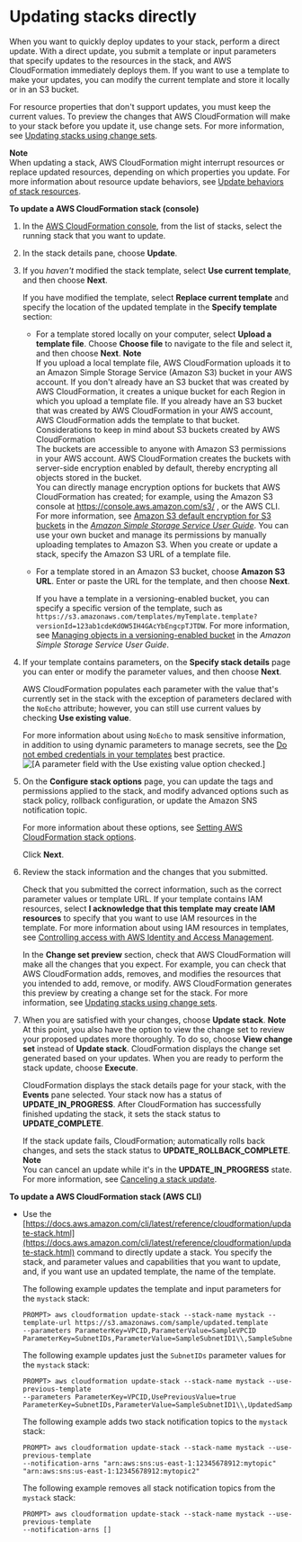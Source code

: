 # Updating stacks directly<a name="using-cfn-updating-stacks-direct"></a>

When you want to quickly deploy updates to your stack, perform a direct update\. With a direct update, you submit a template or input parameters that specify updates to the resources in the stack, and AWS CloudFormation immediately deploys them\. If you want to use a template to make your updates, you can modify the current template and store it locally or in an S3 bucket\.

For resource properties that don't support updates, you must keep the current values\. To preview the changes that AWS CloudFormation will make to your stack before you update it, use change sets\. For more information, see [Updating stacks using change sets](using-cfn-updating-stacks-changesets.md)\.

**Note**  
When updating a stack, AWS CloudFormation might interrupt resources or replace updated resources, depending on which properties you update\. For more information about resource update behaviors, see [Update behaviors of stack resources](using-cfn-updating-stacks-update-behaviors.md)\.

**To update a AWS CloudFormation stack \(console\)**

1. In the [AWS CloudFormation console](https://console.aws.amazon.com/cloudformation), from the list of stacks, select the running stack that you want to update\.

1. In the stack details pane, choose **Update**\.

1. If you *haven't* modified the stack template, select **Use current template**, and then choose **Next**\.

   If you have modified the template, select **Replace current template** and specify the location of the updated template in the **Specify template** section:
   + For a template stored locally on your computer, select **Upload a template file**\. Choose **Choose file** to navigate to the file and select it, and then choose **Next**\.
**Note**  
If you upload a local template file, AWS CloudFormation uploads it to an Amazon Simple Storage Service \(Amazon S3\) bucket in your AWS account\. If you don't already have an S3 bucket that was created by AWS CloudFormation, it creates a unique bucket for each Region in which you upload a template file\. If you already have an S3 bucket that was created by AWS CloudFormation in your AWS account, AWS CloudFormation adds the template to that bucket\.  
Considerations to keep in mind about S3 buckets created by AWS CloudFormation  
The buckets are accessible to anyone with Amazon S3 permissions in your AWS account\.
AWS CloudFormation creates the buckets with server\-side encryption enabled by default, thereby encrypting all objects stored in the bucket\.  
You can directly manage encryption options for buckets that AWS CloudFormation has created; for example, using the Amazon S3 console at [https://console\.aws\.amazon\.com/s3/](https://console.aws.amazon.com/s3/) , or the AWS CLI\. For more information, see [Amazon S3 default encryption for S3 buckets](https://docs.aws.amazon.com/AmazonS3/latest/dev/bucket-encryption.html) in the *[Amazon Simple Storage Service User Guide](https://docs.aws.amazon.com/AmazonS3/latest/dev/)*\.
You can use your own bucket and manage its permissions by manually uploading templates to Amazon S3\. When you create or update a stack, specify the Amazon S3 URL of a template file\.
   + For a template stored in an Amazon S3 bucket, choose **Amazon S3 URL**\. Enter or paste the URL for the template, and then choose **Next**\.

     If you have a template in a versioning\-enabled bucket, you can specify a specific version of the template, such as `https://s3.amazonaws.com/templates/myTemplate.template?versionId=123ab1cdeKdOW5IH4GAcYbEngcpTJTDW`\. For more information, see [Managing objects in a versioning\-enabled bucket](https://docs.aws.amazon.com/AmazonS3/latest/user-guide/managing-objects-versioned-bucket.html) in the *Amazon Simple Storage Service User Guide*\.

1. If your template contains parameters, on the **Specify stack details** page you can enter or modify the parameter values, and then choose **Next**\.

   AWS CloudFormation populates each parameter with the value that's currently set in the stack with the exception of parameters declared with the `NoEcho` attribute; however, you can still use current values by checking **Use existing value**\.

   For more information about using `NoEcho` to mask sensitive information, in addition to using dynamic parameters to manage secrets, see the [Do not embed credentials in your templates](https://docs.aws.amazon.com/AWSCloudFormation/latest/UserGuide/best-practices.html#creds) best practice\.  
![\[A parameter field with the Use existing value option checked.\]](http://docs.aws.amazon.com/AWSCloudFormation/latest/UserGuide/images/console-update-stack-parameters-use-existing-value.png)

1. On the **Configure stack options** page, you can update the tags and permissions applied to the stack, and modify advanced options such as stack policy, rollback configuration, or update the Amazon SNS notification topic\.

   For more information about these options, see [Setting AWS CloudFormation stack options](cfn-console-add-tags.md)\.

   Click **Next**\.

1. Review the stack information and the changes that you submitted\.

   Check that you submitted the correct information, such as the correct parameter values or template URL\. If your template contains IAM resources, select **I acknowledge that this template may create IAM resources** to specify that you want to use IAM resources in the template\. For more information about using IAM resources in templates, see [Controlling access with AWS Identity and Access Management](using-iam-template.md)\.

   In the **Change set preview** section, check that AWS CloudFormation will make all the changes that you expect\. For example, you can check that AWS CloudFormation adds, removes, and modifies the resources that you intended to add, remove, or modify\. AWS CloudFormation generates this preview by creating a change set for the stack\. For more information, see [Updating stacks using change sets](using-cfn-updating-stacks-changesets.md)\.

1. When you are satisfied with your changes, choose **Update stack**\.
**Note**  
At this point, you also have the option to view the change set to review your proposed updates more thoroughly\. To do so, choose **View change set** instead of **Update stack**\. CloudFormation displays the change set generated based on your updates\. When you are ready to perform the stack update, choose **Execute**\.

   CloudFormation displays the stack details page for your stack, with the **Events** pane selected\. Your stack now has a status of **UPDATE\_IN\_PROGRESS**\. After CloudFormation has successfully finished updating the stack, it sets the stack status to **UPDATE\_COMPLETE**\.

   If the stack update fails, CloudFormation; automatically rolls back changes, and sets the stack status to **UPDATE\_ROLLBACK\_COMPLETE**\.
**Note**  
You can cancel an update while it's in the **UPDATE\_IN\_PROGRESS** state\. For more information, see [Canceling a stack update](using-cfn--stack-update-cancel.md)\.

**To update a AWS CloudFormation stack \(AWS CLI\)**
+ Use the [https://docs.aws.amazon.com/cli/latest/reference/cloudformation/update-stack.html](https://docs.aws.amazon.com/cli/latest/reference/cloudformation/update-stack.html) command to directly update a stack\. You specify the stack, and parameter values and capabilities that you want to update, and, if you want use an updated template, the name of the template\.

  The following example updates the template and input parameters for the `mystack` stack:

  ```
  PROMPT> aws cloudformation update-stack --stack-name mystack --template-url https://s3.amazonaws.com/sample/updated.template
  --parameters ParameterKey=VPCID,ParameterValue=SampleVPCID ParameterKey=SubnetIDs,ParameterValue=SampleSubnetID1\\,SampleSubnetID2
  ```

  The following example updates just the `SubnetIDs` parameter values for the `mystack` stack:

  ```
  PROMPT> aws cloudformation update-stack --stack-name mystack --use-previous-template
  --parameters ParameterKey=VPCID,UsePreviousValue=true ParameterKey=SubnetIDs,ParameterValue=SampleSubnetID1\\,UpdatedSampleSubnetID2
  ```

  The following example adds two stack notification topics to the `mystack` stack:

  ```
  PROMPT> aws cloudformation update-stack --stack-name mystack --use-previous-template
  --notification-arns "arn:aws:sns:us-east-1:12345678912:mytopic" "arn:aws:sns:us-east-1:12345678912:mytopic2"
  ```

  The following example removes all stack notification topics from the `mystack` stack:

  ```
  PROMPT> aws cloudformation update-stack --stack-name mystack --use-previous-template
  --notification-arns []
  ```